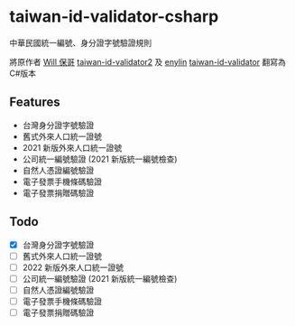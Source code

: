 # taiwan-id-validator-csharp
中華民國統一編號、身分證字號驗證規則

將原作者 [Will 保哥](https://github.com/doggy8088) [taiwan-id-validator2](https://github.com/doggy8088/taiwan-id-validator2) 
及 [enylin](https://github.com/enylin) [taiwan-id-validator](https://github.com/enylin/taiwan-id-validator) 翻寫為C#版本

## Features

* 台灣身分證字號驗證
* 舊式外來人口統一證號
* 2021 新版外來人口統一證號
* 公司統一編號驗證 (2021 新版統一編號檢查)
* 自然人憑證編號驗證
* 電子發票手機條碼驗證
* 電子發票捐贈碼驗證

## Todo

- [X] 台灣身分證字號驗證
- [ ] 舊式外來人口統一證號
- [ ] 2022 新版外來人口統一證號
- [ ] 公司統一編號驗證 (2021 新版統一編號檢查)
- [ ] 自然人憑證編號驗證
- [ ] 電子發票手機條碼驗證
- [ ] 電子發票捐贈碼驗證
